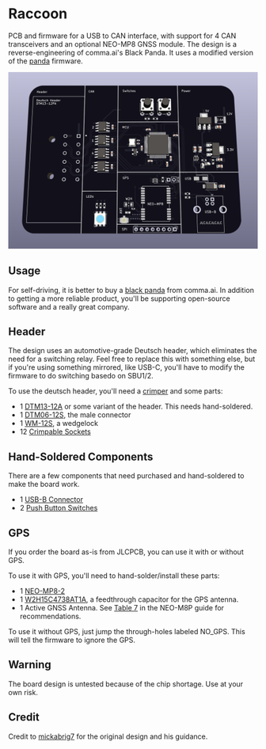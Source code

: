 # Raccoon
PCB and firmware for a USB to CAN interface, with support for 4 CAN transceivers and an optional NEO-MP8 GNSS module. The design is a reverse-engineering of comma.ai's Black Panda. It uses a modified version of the [panda](https://github.com/commaai/panda) firmware.

![board](https://raw.githubusercontent.com/barbinbrad/raccoon/main/black-raccoon.png)

## Usage
For self-driving, it is better to buy a [black panda](https://comma.ai/shop/products/panda) from comma.ai. In addition to getting a more reliable product, you'll be supporting open-source software and a really great company.

## Header
The design uses an automotive-grade Deutsch header, which eliminates the need for a switching relay. Feel free to replace this with something else, but if you're using something mirrored, like USB-C, you'll have to modify the firmware to do switching basedo on SBU1/2. 

To use the deutsch header, you'll need a [crimper](https://www.buydeutsch.com/collections/crimpers/products/18890) and some parts:

- 1 [DTM13-12A](https://www.alliedelec.com/product/te-connectivity/dtm13-12pa/70979342/) or some variant of the header. This needs hand-soldered.
- 1 [DTM06-12S](https://www.buydeutsch.com/collections/dtm-series/products/dtm06-12sa), the male connector
- 1 [WM-12S](https://www.buydeutsch.com/collections/dtm-series/products/wm-12s), a wedgelock
- 12 [Crimpable Sockets](https://www.buydeutsch.com/products/0462-201-20141)

## Hand-Soldered Components
There are a few components that need purchased and hand-soldered to make the board work.
- 1 [USB-B Connector](https://www.digikey.com/en/products/detail/molex,-llc/0670688000/773801)
- 2 [Push Button Switches](https://www.mouser.com/ProductDetail/Grayhill/95C06C3RAT)

## GPS
If you order the board as-is from JLCPCB, you can use it with or without GPS. 

To use it with GPS, you'll need to hand-solder/install these parts:

- 1 [NEO-MP8-2](https://www.digikey.com/en/products/detail/u-blox/NEO-M8P-2/6150645)
- 1 [W2H15C4738AT1A](https://www.digikey.com/en/products/detail/avx-corporation/W2H15C4738AT1A/2004490), a feedthrough capacitor for the GPS antenna. 
- 1 Active GNSS Antenna. See [Table 7](https://www.u-blox.com/sites/default/files/NEO-8Q-NEO-M8-FW3_HIM_UBX-15029985.pdf) in the NEO-M8P guide for recommendations. 

To use it without GPS, just jump the through-holes labeled NO_GPS. This will tell the firmware to ignore the GPS.

## Warning
The board design is untested because of the chip shortage. Use at your own risk.

## Credit
Credit to [mickabrig7](https://github.com/mickabrig7/raccoon) for the original design and his guidance.
